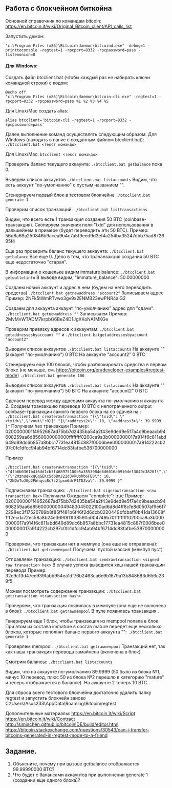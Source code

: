 ## Работа с блокчейном биткойна

Основной справочник по командам bitcoin:
https://en.bitcoin.it/wiki/Original_Bitcoin_client/API_calls_list

Запустить демон:
```
"c:\Program Files (x86)\Bitcoin\daemon\bitcoind.exe" -debug=1 -printtoconsole -regtest=1 -rpcport=8332 -rpcpassword=pass -listenonion=0
```

#### Для Windows:
Создать файл btcclient.bat (чтобы каждый раз не набирать ключи командной строки) с кодом:
```
@echo off
"c:\Program Files (x86)\Bitcoin\daemon\bitcoin-cli.exe" -regtest=1 -rpcport=8332 -rpcpassword=pass %1 %2 %3 %4 %5
```
Для Linux/Mac создать alias:

`alias btcclient='bitcoin-cli -regtest=1 -rpcport=8332 -rpcpassword=pass'`

Далее выполнение команд осуществлять следующим образом:
Для Windows (находять в папке с созданным файлом btcclient.bat):
`./btcclient.bat <текст команды>`

Для Linux/Mac:
`btcclient <текст команды>`

Проверить баланс текущего аккаунта:
`./btcclient.bat getbalance`
пока 0.

Выведем список аккаунтов
`./btcclient.bat listaccounts`
Видим, что есть аккаунт "по-умолчанию" с пустым названием "".

Сгенерируем первый блок в тестовом блокчейне
`./btcclient.bat generate 1`

Проверим список транзакций:
`./btcclient.bat listtransactions`

Видим, что всего есть 1 транзакция создания 50 BTC (coinbase-транзакция).
Скопируем значения поля "txid" <txid> для использования в дальшейнем в примере (будет переводить эти 50 BTC).
Пример: 56d8a69a250846b9acea9b4c7a5f9eed9d3ef4a254ba35247dbb75ad872695f4

Еще раз проверить баланс текущего аккаунта:
`./btcclient.bat getbalance`
Все еще 0. Дело в том, что трананзакция создания 50 BTC еще недостаточно "старая".

В информации о кошельке видим immature balance:
`./btcclient.bat getwalletinfo`
В выводе видим, "immature_balance": 50.00000000

Создаем новый аккаунт и адрес в нем (будем на него переводить средства)
`./btcclient.bat getnewaddress "account2"`
Записываем адрес **<address2>**
Пример: 2NFk5tWmRTvwo3gv9x2ENMB23ewPNR4aiG2

Создаем для аккаунта аккаунт "по-умолчанию" адрес для "сдачи":
`./btcclient.bat getnewaddress ""`
Записываем **<address3>**
Пример: 2MvMvWTADM7krpbG6BeZ4D1JgXKoNA1MKGe

Проверим привязку адресов к аккаунтам:
`./btcclient.bat getaddressesbyaccount ""`
и
`./btcclient.batgetaddressesbyaccount "account2"`

Выводим список аккаунтов
`./btcclient.bat listaccounts`
На аккаунте "" (аккаунт "по-умолчанию") 0 BTC
На аккаунте "account2" 0 BTC

Сгенерируем еще 100 блоков, чтобы разблокировать средства в первом блоке (не меньше, см. https://bitcoin.org/en/developer-examples#regtest-mode)
`./btcclient.bat generate 100`

Выводим список аккаунтов
`./btcclient.bat listaccounts`
На аккаунте "" (аккаунт "по-умолчанию") 50 BTC
На аккаунте "account2" 0 BTC

Сделаем перевод между адресами аккаунта по-умолчанию и аккаунта 2.
Создаем транзакцию перевода 10 BTC с непотраченного output coinbase-транзакции самого первого блока на **<address2>** со сдачей на **<address3>**:
`./btcclient.bat createrawtransaction "[{\"txid\": \"<txid>\",\"vout\":0}]" "{\"<address2>\": 10, \"<address3>\": 39.9999 }"`
Получаем hex транзакции **<raw transaction hex>**
Пример: 0200000001f4952687ad75bb7d2435ba54a2f43e9ded9e5f7a4c9beaacb94608259aa6d8560000000000ffffffff0200ca9a3b0000000017a914f6c811abd649d89dc6b857a8bbc17731ea4815c887f0006bee0000000017a914222cb297c0fc1dfcc94ab94bf6714dc83fafbe538700000000

Пример
```
./btcclient.bat createrawtransaction "[{\"txid\": \"4fa6b0361b416dd1cb3f468975100e5a3553984d6d6016a0910def3049c3820f\",\"vout\":0}]" "{\"2MznUekxqCqGEKc5dbBmJ22d3vkUphb6FE8\": 10, \"2NDoToJGp2PWnqscBc7z2tpxm6drP1TDZva\": 39.9999 }"
```

Подписываем транзакцию:
`./btcclient.bat signrawtransaction <raw transaction hex>`
Получаем **<signed raw transaction hex>**
Ожидаем "complete": true
Пример: 0200000001f4952687ad75bb7d2435ba54a2f43e9ded9e5f7a4c9beaacb94608259aa6d8560000000049483045022100ad6d8d4ff8cfe8d0507af9e6f72298ec3f17520789b8f85ff481b6f46f2d6dcb0220449bfdbaff8b41da13608f1ff2ecda72ec58a8b24e369f811f38590a004749b701ffffffff0200ca9a3b0000000017a914f6c811abd649d89dc6b857a8bbc17731ea4815c887f0006bee0000000017a914222cb297c0fc1dfcc94ab94bf6714dc83fafbe538700000000

Проверяем, что транзакции нет в мемпуле (она еще не отправлена):
`./btcclient.bat getrawmempool`
Получаем: пустой массив (мемпул пуст)

Отправляем транзакцию:
`./btcclient.bat sendrawtransaction <signed raw transaction hex>`
В случае успеха выводится хеш нашей транзакции перевода  **<transaction hash>**
Пример: 32e9c13d47ee939fabb954ea1df76b2463ca6e9b1679a13b848683d656c239f5

Можем посмотреть содержание транзакции:
`./btcclient.bat gettransaction <transaction hash>`

Проверяем, что транзакция появилась в мемпуле (она еще не включена в блок):
`./btcclient.bat getrawmempool`
В пуле появилась транзакция **<transaction hash>**.

Генерируем еще 1 блок, чтобы транзакция из mempool попала в блок. При этом из состава immature в состав mature передет еще несколько блоков, которые пополнят баланс первого аккаунта "":
`./btcclient.bat generate 1`

Проверяем mempool:
`./btcclient.bat getrawmempool`
Транзакций нет, так как наша транзакция перевода замайнена (включена в блок).

Смотрим балансы:
`./btcclient.bat listaccounts`

Видим, что на аккаунте по-умолчанию 89.9999 (50 было из блока №1, минус 10 перевод, плюс 50 из блока №2 перешло в категорию "mature" и теперь отображается в балансе).
На аккаунте 2 теперь 10 BTC.


Для сброса всего тестового блокчейна достаточно удалить папку regtest и запустить блокчейн заново
C:\Users\Asus233\AppData\Roaming\Bitcoin\regtest


Дополнительные материалы:
https://en.bitcoin.it/wiki/Script
https://en.bitcoin.it/wiki/Contract
http://siminchen.github.io/bitcoinIDE/build/editor.html
https://bitcoin.stackexchange.com/questions/30543/can-i-transfer-bitcoins-generated-in-regtest-mode-to-a-friend

## Задание.
1. Объясните, почему при вызове getbalance отображается 99.99990000 BTC?
2. Что будет с балансами аккаунтов при выполнении generate 1 (создании еще одного блока)?
